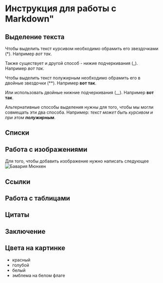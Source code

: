 # Инструкция для работы с Markdown"

## Выделение текста
Чтобы выделить текст курсивом необходимо обрамить его звездочками (*). Например *вот так*. 

Также существует и другой способ - нижие подчеркивания (_).
Например _вот так_.

Чтобы выделить текст полужирным необходимо обрамить его в двойные звездочки (**). Например **вот так**. 

Или использовать двойные нижние подчеркивания (__). Например __вот так__. 

Альтернативные способы выделения нужны для того, чтобы мы могли совмещать эти два способа.
Например: _текст может быть курсивом и при этом **полужирным**_.
## Списки

## Работа с изображениями
Для того, чтобы добавить изображение нужно написать следующее
![Бавария Мюнхен](%D0%91%D0%B0%D0%B2%D0%B0%D1%80%D0%BA%D0%B0.jpeg)
## Ссылки

## Работа с таблицами

## Цитаты

## Заключение

## Цвета на картинке
* красный
* голубой
* белый
* эмблема на белом флаге